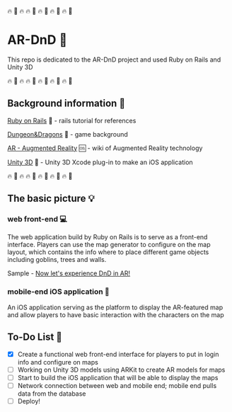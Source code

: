 :fire: :gem: :fire: :fire: :gem: :fire: :gem: :fire: :gem: :fire: :gem:
# AR-DnD :dragon:

This repo is dedicated to the AR-DnD project and used Ruby on Rails and Unity 3D

:fire: :gem: :fire: :fire: :gem: :fire: :gem: :fire: :gem: :fire: :gem:
## Background information :book:

[Ruby on Rails](https://www.railstutorial.org/book) :blue_book: - rails tutorial for references

[Dungeon&Dragons](http://dnd.wizards.com/) :dragon: - game background

[AR - Augmented Reality](https://en.wikipedia.org/wiki/Augmented_reality) :cool: - wiki of Augmented Reality technology

[Unity 3D](https://www.youtube.com/watch?v=2cjnzFEBBiA) :car: - Unity 3D Xcode plug-in to make an iOS application

:fire: :gem: :fire: :fire: :gem: :fire: :gem: :fire: :gem: :fire: :gem:
## The basic picture :bulb:

### web front-end :computer:

The web application build by Ruby on Rails is to serve as a front-end interface. Players can use the map generator to configure on the map layout, which contains the info where to place different game objects including goblins, trees and walls.

Sample - [Now let's experience DnD in AR!](https://augmented-dnd-immersion.herokuapp.com/)

### mobile-end iOS application :iphone:

An iOS application serving as the platform to display the AR-featured map and allow players to have basic interaction with the characters on the map

## To-Do List :pencil:

- [X] Create a functional web front-end interface for players to put in login info and configure on maps
- [ ] Working on Unity 3D models using ARKit to create AR models for maps
- [ ] Start to build the iOS application that will be able to display the maps
- [ ] Network connection between web and mobile end; mobile end pulls data from the database
- [ ] Deploy!
